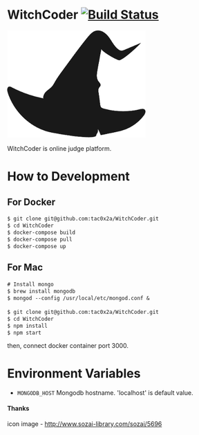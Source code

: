 # WitchCoder [![Build Status](https://travis-ci.org/tac0x2a/WitchCoder.svg?branch=master)](https://travis-ci.org/tac0x2a/WitchCoder)

![](./doc/img/logo.png)

WitchCoder is online judge platform.

# How to Development

## For Docker
```
$ git clone git@github.com:tac0x2a/WitchCoder.git
$ cd WitchCoder
$ docker-compose build
$ docker-compose pull
$ docker-compose up
```

## For Mac
```
# Install mongo
$ brew install mongodb
$ mongod --config /usr/local/etc/mongod.conf &

$ git clone git@github.com:tac0x2a/WitchCoder.git
$ cd WitchCoder
$ npm install
$ npm start
```

then, connect docker container port 3000.


# Environment Variables
+ `MONGODB_HOST` Mongodb hostname. 'localhost' is default value.


#### Thanks
icon image - http://www.sozai-library.com/sozai/5696
